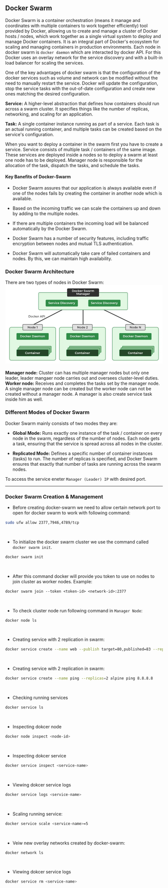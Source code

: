## Docker Swarm

Docker Swarm is a container orchestration (means it manage and coordinates with multiple containers to work together efficiently) tool provided by Docker, allowing us to create and manage a cluster of Docker hosts / nodes, which work together as a single virtual system to deploy and manage Docker containers. 
It is an integral part of Docker's ecosystem for scaling and managing containers in production environments. Each node in docker swarm is `docker daemon` which are interacted by docker API. 
For this Docker uses an overlay network for the service discovery and with a built-in load balancer for scaling the services.

One of the key advantages of docker swarm is that the configuration of the docker services such as volume and network can be modified without the need to manually restart the service.
Docker will update the configuration, stop the service tasks with the out-of-date configuration and create new ones matching the desired configuration.

**Service:** A higher-level abstraction that defines how containers should run across a swarm cluster. It specifies things like the number of replicas, networking, and scaling for an application.

**Task:** A single container instance running as part of a service. Each task is an actual running container, and multiple tasks can be created based on the service's configuration.

When you want to deploy a container in the swarm first you have to create a service. Service consists of multiple task / containers of the same image. 
These services are deployed inside a nodes so to deploy a swarm at least one node has to be deployed. Manager node is responsible for the allocation of the task, dispatch the tasks, and schedule the tasks.

#### Key Banefits of Docker-Swarm

- Docker Swarm assures that our application is always available even if one of the nodes fails by creating the container in another node which is available.
  
- Based on the incoming traffic we can scale the containers up and down by adding to the multiple nodes.    
  
- If there are multiple containers the incoming load will be balanced automatically by the Docker Swarm.    

- Docker Swarm has a number of security features, including traffic encryption between nodes and mutual TLS authentication.    

- Docker Swarm will automatically take care of failed containers and nodes. By this, we can maintain high availability.   

### Docker Swarm Architecture   
There are two types of nodes in Docker Swarm:    
![docker-swarm-mode.webp](images/docker-swarm-mode.webp)     
<br>
**Manager node:** Cluster can has multiple manager nodes but only one leader, leader mangaer node carries out and oversees cluster-level duties.     
**Worker node:** Receives and completes the tasks set by the manager node.   
A single manager node can be created but the worker node can not be created without a manager node. A manager is also create service task inside him as well.      


### Different Modes of Docker Swarm
Docker Swarm mainly consists of two modes they are:

- **Global Mode:** Runs exactly one instance of the task / container on every node in the swarm, regardless of the number of nodes. Each node gets a task, ensuring that the service is spread across all nodes in the cluster.
 
- **Replicated Mode:** Defines a specific number of container instances (tasks) to run. The number of replicas is specified, and Docker Swarm ensures that exactly that number of tasks are running across the swarm nodes.


To access the service eneter `Manager (Leader) IP` with desired port.

---
### Docker Swarm Creation & Management

- Before creating docker-swarm we need to allow certain network port to open for docker swarm to work with following command:
  
```bash
sudo ufw allow 2377,7946,4789/tcp
```
<br>

- To initialize the docker swarm cluster we use the command called `docker swarm init`.

```bash
docker swarm init
```
<br>

- After this command docker will provide you token to use on nodes to join cluster as worker nodes.
Example:

```txt
docker swarm join --token <token-id> <network-id>:2377
```
<br>

- To check cluster node run following command in `Manager Node`:

```bash
docker node ls
```
<br>

- Creating service with 2 replication in swarm:

```bash
docker service create --name web --publish target=80,published=83 --replicas=2 nginx
```
<br>

- Creating service with 2 replication in swarm:

```bash
docker service create --name ping --replicas=2 alpine ping 8.8.8.8
```
<br>

- Checking running services

```bash
docker service ls
```
<br>

- Inspecting dokcer node

```bash
docker node inspect <node-id>
```
<br>

- Inspecting dokcer service

```bash
docker service inspect <service-name>
```
<br>

- Viewing dokcer service logs

```bash
docker service logs <service-name>
```
<br>

- Scaling running service:

```bash
docker service scale <service-name>=5
```
<br>

- Veiw new overlay networks created by docker-swarm:

```bash
docker network ls
```
<br>

- Viewing dokcer service logs

```bash
docker service rm <service-name>
```
